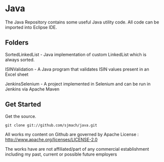 Java
=============================================================
The Java Repository contains some useful Java utility code.
All code can be imported into Eclipse IDE.


Folders
-------------------------------------------------------------
SortedLinkedList - Java implementation of custom LinkedList which is always sorted.

ISINValidation	 - A Java program that validates ISIN values present in an Excel sheet

JenkinsSelenium  - A project implemented in Selenium and can be run in Jenkins via Apache Maven

Get Started
-------------------------------------------------------------
Get the source.

    git clone git://github.com/sjmach/java.git


All works my content on Github are governed by Apache License : http://www.apache.org/licenses/LICENSE-2.0

The works have are not affiliated/part of any commercial establishment including my past, current or possible future employers 
